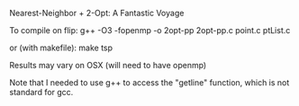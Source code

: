 Nearest-Neighbor + 2-Opt: A Fantastic Voyage

To compile on flip:
g++ -O3 -fopenmp -o 2opt-pp 2opt-pp.c point.c ptList.c

or (with makefile):
make tsp

Results may vary on OSX (will need to have openmp)

Note that I needed to use g++ to access the "getline" function, which is not
standard for gcc.


